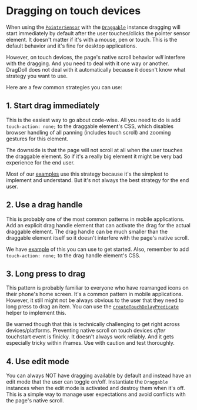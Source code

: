# Dragging on touch devices

When using the [`PointerSensor`](/docs/pointer-sensor) with the [`Draggable`](/docs/draggable) instance dragging will start immediately by default after the user touches/clicks the pointer sensor element. It doesn't matter if it's with a mouse, pen or touch. This is the default behavior and it's fine for desktop applications.

However, on touch devices, the page's native scroll behavior _will_ interfere with the dragging. And you need to deal with it one way or another. DragDoll does not deal with it automatically because it doesn't know what strategy you want to use.

Here are a few common strategies you can use:

## 1. Start drag immediately

This is the easiest way to go about code-wise. All you need to do is add `touch-action: none;` to the draggable element's CSS, which disables browser handling of all panning (includes touch scroll) and zooming gestures for this element.

The downside is that the page will not scroll at all when the user touches the draggable element. So if it's a really big element it might be very bad experience for the end user.

Most of our [examples](/docs/examples) use this strategy because it's the simplest to implement and understand. But it's not always the best strategy for the end user.

## 2. Use a drag handle

This is probably one of the most common patterns in mobile applications. Add an explicit drag handle element that can activate the drag for the actual draggable element. The drag handle can be much smaller than the draggable element itself so it doesn't interfere with the page's native scroll.

We have [example](/docs/examples#draggable-drag-handle) of this you can use to get started. Also, remember to add `touch-action: none;` to the drag handle element's CSS.

## 3. Long press to drag

This pattern is probably familiar to everyone who have rearranged icons on their phone's home screen. It's a common pattern in mobile applications. However, it still might not be always obvious to the user that they need to long press to drag an item. You can use the [`createTouchDelayPredicate`](/docs/draggable-helpers#createtouchdelaypredicate) helper to implement this.

Be warned though that this is technically challenging to get right across devices/platforms. Preventing native scroll on touch devices _after_ touchstart event is finicky. It doesn't always work reliably. And it gets especially tricky within iframes. Use with caution and test thoroughly.

## 4. Use edit mode

You can always NOT have dragging available by default and instead have an edit mode that the user can toggle on/off. Instantiate the `Draggable` instances when the edit mode is activated and destroy them when it's off. This is a simple way to manage user expectations and avoid conflicts with the page's native scroll.
